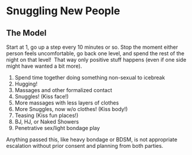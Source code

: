 # Snuggling New People

## The Model

Start at 1, go up a step every 10 minutes or so. Stop the moment either person feels uncomfortable, go back one level, and spend the rest of the night on that level!  That way only positive stuff happens (even if one side might have wanted a bit more).

1. Spend time together doing something non-sexual to icebreak
2. Hugging!
3. Massages and other formalized contact
4. Snuggles! (Kiss face!)
5. More massages with less layers of clothes
6. More Snuggles, now w/o clothes! (Kiss body!)
7. Teasing (Kiss fun places!)
8. BJ, HJ, or Naked Showers
9. Penetrative sex/light bondage play

Anything passed this, like heavy bondage or BDSM, is not appropriate escalation without prior consent and planning from both parties.
